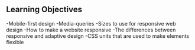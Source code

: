## Learning Objectives
-Mobile-first design
-Media-queries
-Sizes to use for responsive web design
-How to make a website responsive
-The differences between responsive and adaptive design
-CSS units that are used to make elements flexible
